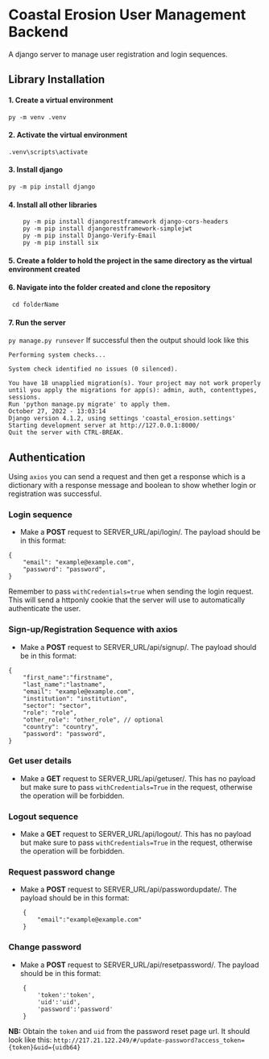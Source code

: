# Coastal Erosion User Management Backend
A django server to manage user registration and login sequences.

## Library Installation
#### 1. Create a virtual environment
 ```py -m venv .venv```
#### 2. Activate the virtual environment
 ```.venv\scripts\activate```
#### 3. Install django
```py -m pip install django```
#### 4. Install all other libraries
```
    py -m pip install djangorestframework django-cors-headers
    py -m pip install djangorestframework-simplejwt
    py -m pip install Django-Verify-Email
    py -m pip install six
```
#### 5. Create a folder to hold the project in the same directory as the virtual environment created

#### 6. Navigate into the folder created and clone the repository
``` cd folderName```
#### 7. Run the server
``` py manage.py runsever ```
 If successful then the output should look like this
``` Watching for file changes with StatReloader
Performing system checks...

System check identified no issues (0 silenced).

You have 18 unapplied migration(s). Your project may not work properly until you apply the migrations for app(s): admin, auth, contenttypes, sessions.
Run 'python manage.py migrate' to apply them.
October 27, 2022 - 13:03:14
Django version 4.1.2, using settings 'coastal_erosion.settings'
Starting development server at http://127.0.0.1:8000/
Quit the server with CTRL-BREAK.
```

## Authentication
Using ```axios``` you can send a request and then get a response which is a dictionary with a response message and boolean to show whether login or registration was successful. 

### Login sequence
* Make a **POST** request to SERVER_URL/api/login/. The payload should be in this format:
```
{
    "email": "example@example.com",
    "password": "password",
}
```
Remember to pass ```withCredentials=true``` when sending the login request. This will send a httponly cookie that the server will use to automatically authenticate the user. 
    
### Sign-up/Registration Sequence with axios
* Make a **POST** request to SERVER_URL/api/signup/. The payload should be in this format:

```
{
    "first_name":"firstname",
    "last_name":"lastname",
    "email": "example@example.com",
    "institution": "institution",
    "sector": "sector",
    "role": "role",
    "other_role": "other_role", // optional
    "country": "country",
    "password": "password",
}
```

### Get user details
* Make a **GET** request to SERVER_URL/api/getuser/. This has no payload but make sure to pass ```withCredentials=True``` in the request, otherwise the operation will be forbidden.

### Logout sequence
* Make a **GET** request to SERVER_URL/api/logout/. This has no payload but make sure to pass ```withCredentials=True``` in the request, otherwise the operation will be forbidden.

### Request password change
* Make a **POST** request to SERVER_URL/api/passwordupdate/. The payload should be in this format:

```
    {
        "email":"example@example.com"
    }
```

### Change password
* Make a **POST** request to SERVER_URL/api/resetpassword/. The payload should be in this format:
```
    {
        'token':'token',
        'uid':'uid',
        'password':'password'
    }
```
**NB:** Obtain the `token` and `uid` from the password reset page url. It should look like this:
`http://217.21.122.249/#/update-password?access_token={token}&uid={uidb64}`















